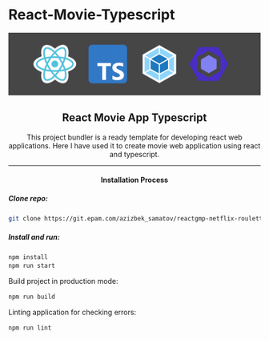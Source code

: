# React-Movie-Typescript

![Banner Image](./banner.png "Banner Image")

<h2 align="center">React Movie App Typescript</h2>

<p align="center">This project bundler is a ready template for developing react web applications. Here I have used it to create movie web application using react and typescript.</p>

<hr />

<h4 align="center">Installation Process</h4>

##### Clone repo:

```bash
git clone https://git.epam.com/azizbek_samatov/reactgmp-netflix-roulette.git
```

##### Install and run:

```bash
npm install
npm run start
```

Build project in production mode:

```bash
npm run build
```

Linting application for checking errors:

```bash
npm run lint
```
